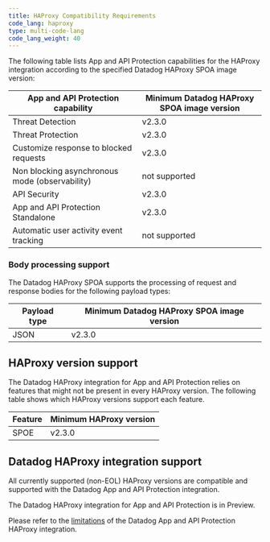 ```yaml
---
title: HAProxy Compatibility Requirements
code_lang: haproxy
type: multi-code-lang
code_lang_weight: 40
---
```


The following table lists App and API Protection capabilities for the HAProxy integration according to the specified Datadog HAProxy SPOA image version:

| App and API Protection capability              | Minimum Datadog HAProxy SPOA image version |
|------------------------------------------------|--------------------------------------------|
| Threat Detection                               | v2.3.0                                     |
| Threat Protection                              | v2.3.0                                     |
| Customize response to blocked requests         | v2.3.0                                     |
| Non blocking asynchronous mode (observability) | not supported                              |
| API Security                                   | v2.3.0                                     |
| App and API Protection Standalone              | v2.3.0                                     |
| Automatic user activity event tracking         | not supported                              |

### Body processing support

The Datadog HAProxy SPOA supports the processing of request and response bodies for the following payload types:

| Payload type | Minimum Datadog HAProxy SPOA image version |
|--------------|--------------------------------------------|
| JSON         | v2.3.0                                     |

## HAProxy version support

The Datadog HAProxy integration for App and API Protection relies on features that might not be present in every HAProxy version. The following table shows which HAProxy versions support each feature.

| Feature | Minimum HAProxy version |
|---------|-----------------------|
| SPOE | v2.3.0 |

## Datadog HAProxy integration support

All currently supported (non-EOL) HAProxy versions are compatible and supported with the Datadog App and API Protection integration.

<div class="alert alert-info">The Datadog HAProxy integration for App and API Protection is in Preview.</div>

Please refer to the [limitations][1] of the Datadog App and API Protection HAProxy integration.

[1]: /security/application_security/setup/haproxy



